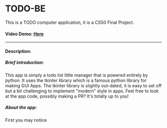 # TODO-BE
This is a TODO computer application, it is a CS50 Final Project.
#### Video Demo: [Here](https://www.youtube.com/)

---

#### Description:
##### Brief introduction:
This app is simply a todo list little manager that is powered entirely by python.
It uses the tkinter library which is a famous python library for making GUI Apps.
The tkinter library is slightly out-dated, it is easy to set off but a bit challenging to implement "modern" style in apps.
Feel free to look at the app code, possibly making a PR? It's totally up to you!
##### About the app:
First you may notice 
